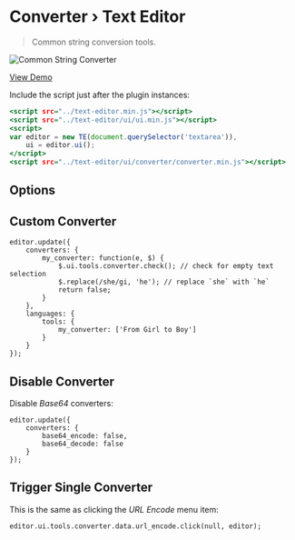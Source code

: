 Converter › Text Editor
=======================

> Common string conversion tools.

![Common String Converter](https://cloud.githubusercontent.com/assets/1669261/20245388/e5c00572-a9d2-11e6-84db-d7d522f6683d.png)

[View Demo](https://rawgit.com/tovic/text-editor/master/text-editor/ui/converter/converter.html)

Include the script just after the plugin instances:

~~~ .html
<script src="../text-editor.min.js"></script>
<script src="../text-editor/ui/ui.min.js"></script>
<script>
var editor = new TE(document.querySelector('textarea')),
    ui = editor.ui();
</script>
<script src="../text-editor/ui/converter/converter.min.js"></script>
~~~

Options
-------

## Custom Converter

~~~ .javascript
editor.update({
    converters: {
        my_converter: function(e, $) {
            $.ui.tools.converter.check(); // check for empty text selection
            $.replace(/she/gi, 'he'); // replace `she` with `he`
            return false;
        }
    },
    languages: {
        tools: {
            my_converter: ['From Girl to Boy']
        }
    }
});
~~~

## Disable Converter

Disable _Base64_ converters:

~~~ .javascript
editor.update({
    converters: {
        base64_encode: false,
        base64_decode: false
    }
});
~~~

## Trigger Single Converter

This is the same as clicking the _URL Encode_ menu item:

~~~ .javascript
editor.ui.tools.converter.data.url_encode.click(null, editor);
~~~